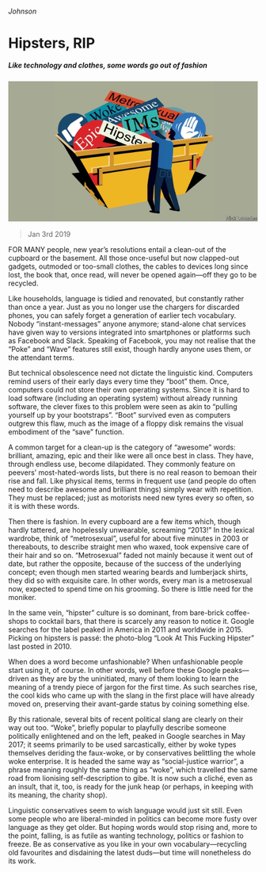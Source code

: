 ###### Johnson

# Hipsters, RIP 

##### Like technology and clothes, some words go out of fashion 

![image](images/20190105_BKD001_0.jpg) 

> Jan 3rd 2019 

 

FOR MANY people, new year’s resolutions entail a clean-out of the cupboard or the basement. All those once-useful but now clapped-out gadgets, outmoded or too-small clothes, the cables to devices long since lost, the book that, once read, will never be opened again—off they go to be recycled. 

Like households, language is tidied and renovated, but constantly rather than once a year. Just as you no longer use the chargers for discarded phones, you can safely forget a generation of earlier tech vocabulary. Nobody “instant-messages” anyone anymore; stand-alone chat services have given way to versions integrated into smartphones or platforms such as Facebook and Slack. Speaking of Facebook, you may not realise that the “Poke” and “Wave” features still exist, though hardly anyone uses them, or the attendant terms. 

But technical obsolescence need not dictate the linguistic kind. Computers remind users of their early days every time they “boot” them. Once, computers could not store their own operating systems. Since it is hard to load software (including an operating system) without already running software, the clever fixes to this problem were seen as akin to “pulling yourself up by your bootstraps”. “Boot” survived even as computers outgrew this flaw, much as the image of a floppy disk remains the visual embodiment of the “save” function. 

A common target for a clean-up is the category of “awesome” words: brilliant, amazing, epic and their like were all once best in class. They have, through endless use, become dilapidated. They commonly feature on peevers’ most-hated-words lists, but there is no real reason to bemoan their rise and fall. Like physical items, terms in frequent use (and people do often need to describe awesome and brilliant things) simply wear with repetition. They must be replaced; just as motorists need new tyres every so often, so it is with these words. 

Then there is fashion. In every cupboard are a few items which, though hardly tattered, are hopelessly unwearable, screaming “2013!” In the lexical wardrobe, think of “metrosexual”, useful for about five minutes in 2003 or thereabouts, to describe straight men who waxed, took expensive care of their hair and so on. “Metrosexual” faded not mainly because it went out of date, but rather the opposite, because of the success of the underlying concept; even though men started wearing beards and lumberjack shirts, they did so with exquisite care. In other words, every man is a metrosexual now, expected to spend time on his grooming. So there is little need for the moniker. 

In the same vein, “hipster” culture is so dominant, from bare-brick coffee-shops to cocktail bars, that there is scarcely any reason to notice it. Google searches for the label peaked in America in 2011 and worldwide in 2015. Picking on hipsters is passé: the photo-blog “Look At This Fucking Hipster” last posted in 2010. 

When does a word become unfashionable? When unfashionable people start using it, of course. In other words, well before these Google peaks—driven as they are by the uninitiated, many of them looking to learn the meaning of a trendy piece of jargon for the first time. As such searches rise, the cool kids who came up with the slang in the first place will have already moved on, preserving their avant-garde status by coining something else. 

By this rationale, several bits of recent political slang are clearly on their way out too. “Woke”, briefly popular to playfully describe someone politically enlightened and on the left, peaked in Google searches in May 2017; it seems primarily to be used sarcastically, either by woke types themselves deriding the faux-woke, or by conservatives belittling the whole woke enterprise. It is headed the same way as “social-justice warrior”, a phrase meaning roughly the same thing as “woke”, which travelled the same road from lionising self-description to gibe. It is now such a cliché, even as an insult, that it, too, is ready for the junk heap (or perhaps, in keeping with its meaning, the charity shop). 

Linguistic conservatives seem to wish language would just sit still. Even some people who are liberal-minded in politics can become more fusty over language as they get older. But hoping words would stop rising and, more to the point, falling, is as futile as wanting technology, politics or fashion to freeze. Be as conservative as you like in your own vocabulary—recycling old favourites and disdaining the latest duds—but time will nonetheless do its work. 


